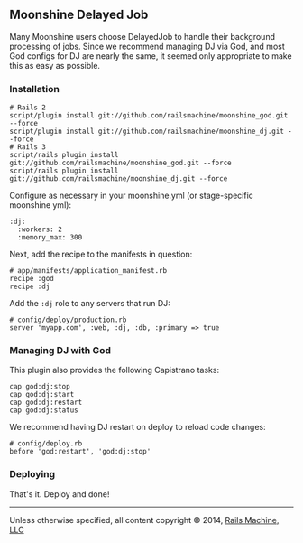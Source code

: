 ## Moonshine Delayed Job

Many Moonshine users choose DelayedJob to handle their background
processing of jobs.
Since we recommend managing DJ via God, and most God configs for DJ
are nearly the same, it seemed only appropriate to make this as easy
as possible.

### Installation

    # Rails 2
    script/plugin install git://github.com/railsmachine/moonshine_god.git --force
    script/plugin install git://github.com/railsmachine/moonshine_dj.git --force
    # Rails 3
    script/rails plugin install git://github.com/railsmachine/moonshine_god.git --force
    script/rails plugin install git://github.com/railsmachine/moonshine_dj.git --force

Configure as necessary in your moonshine.yml (or stage-specific moonshine yml):

    :dj:
      :workers: 2
      :memory_max: 300
      

Next, add the recipe to the manifests in question:

    # app/manifests/application_manifest.rb
    recipe :god
    recipe :dj

Add the `:dj` role to any servers that run DJ:

    # config/deploy/production.rb
    server 'myapp.com', :web, :dj, :db, :primary => true

### Managing DJ with God

This plugin also provides the following Capistrano tasks:

    cap god:dj:stop
    cap god:dj:start
    cap god:dj:restart
    cap god:dj:status

We recommend having DJ restart on deploy to reload code changes:

    # config/deploy.rb
    before 'god:restart', 'god:dj:stop'

### Deploying

That's it. Deploy and done!

***
Unless otherwise specified, all content copyright &copy; 2014, [Rails Machine, LLC](http://railsmachine.com)
